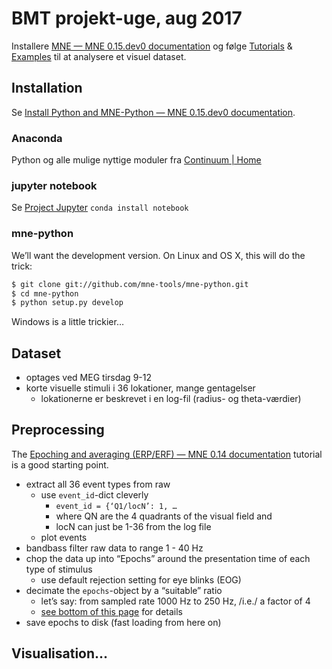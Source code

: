 # BMT projekt-uge, aug 2017

Installere [MNE — MNE 0.15.dev0 documentation](http://www.martinos.org/mne/dev/index.html) og følge [Tutorials](http://www.martinos.org/mne/stable/tutorials.html) & [Examples](http://www.martinos.org/mne/stable/auto_examples/index.html) til at analysere et visuel dataset.

## Installation
Se [Install Python and MNE-Python — MNE 0.15.dev0 documentation](http://www.martinos.org/mne/dev/install_mne_python.html).
### Anaconda
Python og alle mulige nyttige moduler fra [Continuum | Home](https://www.continuum.io)
### jupyter notebook
Se [Project Jupyter](jupyter.org)
`conda install notebook`
### mne-python
We’ll want the development version. On Linux and OS X, this will do the trick:
```bash
$ git clone git://github.com/mne-tools/mne-python.git
$ cd mne-python
$ python setup.py develop
```
Windows is a little trickier…
## Dataset
* optages ved MEG tirsdag 9-12
* korte visuelle stimuli i 36 lokationer, mange gentagelser
	* lokationerne er beskrevet i en log-fil (radius- og theta-værdier)

## Preprocessing
The [Epoching and averaging (ERP/ERF) — MNE 0.14 documentation](http://www.martinos.org/mne/stable/auto_tutorials/plot_epoching_and_averaging.html) tutorial is a good starting point.
* extract all 36 event types from raw
	* use `event_id`-dict cleverly
		* `event_id = {‘Q1/locN’: 1, …`
		* where QN are the 4 quadrants  of the visual field and 
		* locN can just be 1-36 from the log file
	* plot events
* bandbass filter raw data to range 1 - 40 Hz
* chop the data up into “Epochs” around the presentation time of each type of stimulus
	* use default rejection setting for eye blinks (EOG)
* decimate the `epochs`-object by a “suitable” ratio
	* let’s say: from sampled rate 1000 Hz to 250 Hz,  /i.e./ a factor of 4
	* [see bottom of this page](http://www.martinos.org/mne/stable/auto_tutorials/plot_artifacts_correction_filtering.html) for details
* save epochs to disk (fast loading from here on)
## Visualisation…